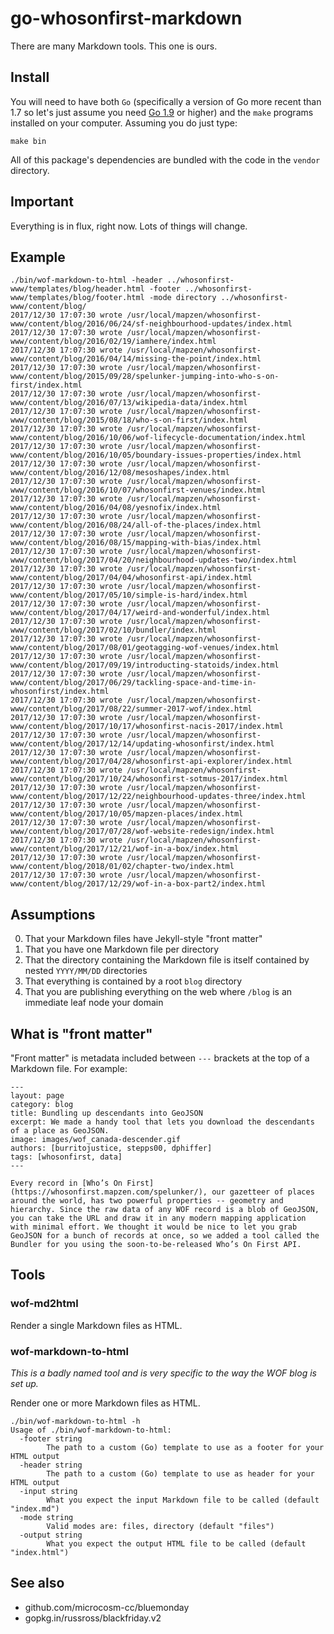 # go-whosonfirst-markdown

There are many Markdown tools. This one is ours.

## Install

You will need to have both `Go` (specifically a version of Go more recent than 1.7 so let's just assume you need [Go 1.9](https://golang.org/dl/) or higher) and the `make` programs installed on your computer. Assuming you do just type:

```
make bin
```

All of this package's dependencies are bundled with the code in the `vendor` directory.

## Important

Everything is in flux, right now. Lots of things will change.

## Example

```
./bin/wof-markdown-to-html -header ../whosonfirst-www/templates/blog/header.html -footer ../whosonfirst-www/templates/blog/footer.html -mode directory ../whosonfirst-www/content/blog/
2017/12/30 17:07:30 wrote /usr/local/mapzen/whosonfirst-www/content/blog/2016/06/24/sf-neighbourhood-updates/index.html
2017/12/30 17:07:30 wrote /usr/local/mapzen/whosonfirst-www/content/blog/2016/02/19/iamhere/index.html
2017/12/30 17:07:30 wrote /usr/local/mapzen/whosonfirst-www/content/blog/2016/04/14/missing-the-point/index.html
2017/12/30 17:07:30 wrote /usr/local/mapzen/whosonfirst-www/content/blog/2015/09/28/spelunker-jumping-into-who-s-on-first/index.html
2017/12/30 17:07:30 wrote /usr/local/mapzen/whosonfirst-www/content/blog/2016/07/13/wikipedia-data/index.html
2017/12/30 17:07:30 wrote /usr/local/mapzen/whosonfirst-www/content/blog/2015/08/18/who-s-on-first/index.html
2017/12/30 17:07:30 wrote /usr/local/mapzen/whosonfirst-www/content/blog/2016/10/06/wof-lifecycle-documentation/index.html
2017/12/30 17:07:30 wrote /usr/local/mapzen/whosonfirst-www/content/blog/2016/10/05/boundary-issues-properties/index.html
2017/12/30 17:07:30 wrote /usr/local/mapzen/whosonfirst-www/content/blog/2016/12/08/mesoshapes/index.html
2017/12/30 17:07:30 wrote /usr/local/mapzen/whosonfirst-www/content/blog/2016/10/07/whosonfirst-venues/index.html
2017/12/30 17:07:30 wrote /usr/local/mapzen/whosonfirst-www/content/blog/2016/04/08/yesnofix/index.html
2017/12/30 17:07:30 wrote /usr/local/mapzen/whosonfirst-www/content/blog/2016/08/24/all-of-the-places/index.html
2017/12/30 17:07:30 wrote /usr/local/mapzen/whosonfirst-www/content/blog/2016/08/15/mapping-with-bias/index.html
2017/12/30 17:07:30 wrote /usr/local/mapzen/whosonfirst-www/content/blog/2017/04/20/neighbourhood-updates-two/index.html
2017/12/30 17:07:30 wrote /usr/local/mapzen/whosonfirst-www/content/blog/2017/04/04/whosonfirst-api/index.html
2017/12/30 17:07:30 wrote /usr/local/mapzen/whosonfirst-www/content/blog/2017/05/10/simple-is-hard/index.html
2017/12/30 17:07:30 wrote /usr/local/mapzen/whosonfirst-www/content/blog/2017/04/17/weird-and-wonderful/index.html
2017/12/30 17:07:30 wrote /usr/local/mapzen/whosonfirst-www/content/blog/2017/02/10/bundler/index.html
2017/12/30 17:07:30 wrote /usr/local/mapzen/whosonfirst-www/content/blog/2017/08/01/geotagging-wof-venues/index.html
2017/12/30 17:07:30 wrote /usr/local/mapzen/whosonfirst-www/content/blog/2017/09/19/introducting-statoids/index.html
2017/12/30 17:07:30 wrote /usr/local/mapzen/whosonfirst-www/content/blog/2017/06/29/tackling-space-and-time-in-whosonfirst/index.html
2017/12/30 17:07:30 wrote /usr/local/mapzen/whosonfirst-www/content/blog/2017/08/22/summer-2017-wof/index.html
2017/12/30 17:07:30 wrote /usr/local/mapzen/whosonfirst-www/content/blog/2017/10/17/whosonfirst-nacis-2017/index.html
2017/12/30 17:07:30 wrote /usr/local/mapzen/whosonfirst-www/content/blog/2017/12/14/updating-whosonfirst/index.html
2017/12/30 17:07:30 wrote /usr/local/mapzen/whosonfirst-www/content/blog/2017/04/28/whosonfirst-api-explorer/index.html
2017/12/30 17:07:30 wrote /usr/local/mapzen/whosonfirst-www/content/blog/2017/10/24/whosonfirst-sotmus-2017/index.html
2017/12/30 17:07:30 wrote /usr/local/mapzen/whosonfirst-www/content/blog/2017/12/22/neighbourhood-updates-three/index.html
2017/12/30 17:07:30 wrote /usr/local/mapzen/whosonfirst-www/content/blog/2017/10/05/mapzen-places/index.html
2017/12/30 17:07:30 wrote /usr/local/mapzen/whosonfirst-www/content/blog/2017/07/28/wof-website-redesign/index.html
2017/12/30 17:07:30 wrote /usr/local/mapzen/whosonfirst-www/content/blog/2017/12/21/wof-in-a-box/index.html
2017/12/30 17:07:30 wrote /usr/local/mapzen/whosonfirst-www/content/blog/2018/01/02/chapter-two/index.html
2017/12/30 17:07:30 wrote /usr/local/mapzen/whosonfirst-www/content/blog/2017/12/29/wof-in-a-box-part2/index.html
```

## Assumptions

0. That your Markdown files have Jekyll-style "front matter"
1. That you have one Markdown file per directory
2. That the directory containing the Markdown file is itself contained by nested `YYYY/MM/DD` directories
3. That everything is contained by a root `blog` directory
4. That you are publishing everything on the web where `/blog` is an immediate leaf node your domain

## What is "front matter"

"Front matter" is metadata included between `---` brackets at the top of a Markdown file. For example:

```
---
layout: page
category: blog
title: Bundling up descendants into GeoJSON
excerpt: We made a handy tool that lets you download the descendants of a place as GeoJSON.
image: images/wof_canada-descender.gif
authors: [burritojustice, stepps00, dphiffer]
tags: [whosonfirst, data]
---

Every record in [Who’s On First](https://whosonfirst.mapzen.com/spelunker/), our gazetteer of places around the world, has two powerful properties -- geometry and hierarchy. Since the raw data of any WOF record is a blob of GeoJSON, you can take the URL and draw it in any modern mapping application with minimal effort. We thought it would be nice to let you grab GeoJSON for a bunch of records at once, so we added a tool called the Bundler for you using the soon-to-be-released Who’s On First API.
```

## Tools

### wof-md2html

Render a single Markdown files as HTML.

### wof-markdown-to-html

_This is a badly named tool and is very specific to the way the WOF blog is set up._

Render one or more Markdown files as HTML.

```
./bin/wof-markdown-to-html -h
Usage of ./bin/wof-markdown-to-html:
  -footer string
    	The path to a custom (Go) template to use as a footer for your HTML output
  -header string
    	The path to a custom (Go) template to use as header for your HTML output
  -input string
    	What you expect the input Markdown file to be called (default "index.md")
  -mode string
    	Valid modes are: files, directory (default "files")
  -output string
    	What you expect the output HTML file to be called (default "index.html")
```

## See also

* github.com/microcosm-cc/bluemonday
* gopkg.in/russross/blackfriday.v2
